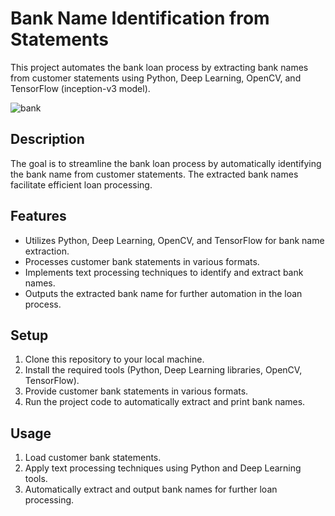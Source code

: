 # Bank Name Identification from Statements

This project automates the bank loan process by extracting bank names from customer statements using Python, Deep Learning, OpenCV, and TensorFlow (inception-v3 model).

![bank](https://github.com/96harsh52/Bank_name_identification/assets/36518896/cb37d8a9-f7eb-49a4-bd28-0f94026e0b21)


## Description

The goal is to streamline the bank loan process by automatically identifying the bank name from customer statements. The extracted bank names facilitate efficient loan processing.

## Features

- Utilizes Python, Deep Learning, OpenCV, and TensorFlow for bank name extraction.
- Processes customer bank statements in various formats.
- Implements text processing techniques to identify and extract bank names.
- Outputs the extracted bank name for further automation in the loan process.

## Setup

1. Clone this repository to your local machine.
2. Install the required tools (Python, Deep Learning libraries, OpenCV, TensorFlow).
3. Provide customer bank statements in various formats.
4. Run the project code to automatically extract and print bank names.

## Usage

1. Load customer bank statements.
2. Apply text processing techniques using Python and Deep Learning tools.
3. Automatically extract and output bank names for further loan processing.
